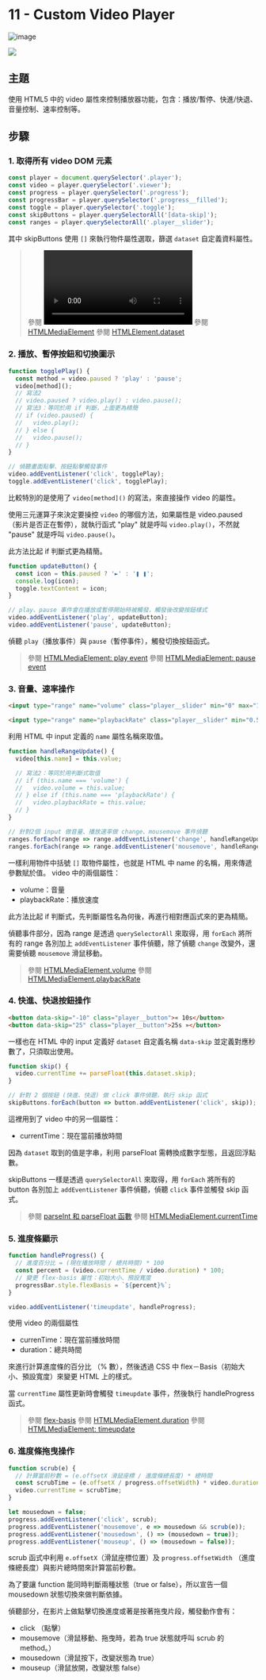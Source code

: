 # 11 - Custom Video Player

![image](https://img.shields.io/badge/JavaScript-exercise-F0DB4F.svg)

![](https://images2.imgbox.com/7e/57/EPwC4Cvl_o.jpg)

## 主題

使用 HTML5 中的 video 屬性來控制播放器功能，包含：播放/暫停、快進/快退、音量控制、速率控制等。

## 步驟

### 1. 取得所有 video DOM 元素

```js
const player = document.querySelector('.player');
const video = player.querySelector('.viewer');
const progress = player.querySelector('.progress');
const progressBar = player.querySelector('.progress__filled');
const toggle = player.querySelector('.toggle');
const skipButtons = player.querySelectorAll('[data-skip]');
const ranges = player.querySelectorAll('.player__slider');
```

其中 skipButtons 使用 `[]` 來執行物件屬性選取，篩選 `dataset` 自定義資料屬性。

> 參閱 [<video>](https://developer.mozilla.org/zh-CN/docs/Web/HTML/Element/video)
> 參閱 [HTMLMediaElement](https://developer.mozilla.org/zh-CN/docs/Web/API/HTMLMediaElement)
> 參閱 [HTMLElement.dataset](https://developer.mozilla.org/zh-TW/docs/Web/API/HTMLElement/dataset)

### 2. 播放、暫停按鈕和切換圖示

```js
function togglePlay() {
  const method = video.paused ? 'play' : 'pause';
  video[method]();
  // 寫法2
  // video.paused ? video.play() : video.pause();
  // 寫法3：等同於用 if 判斷，上面更為精簡
  // if (video.paused) {
  //   video.play();
  // } else {
  //   video.pause();
  // }
}

// 偵聽畫面點擊、按鈕點擊觸發事件
video.addEventListener('click', togglePlay);
toggle.addEventListener('click', togglePlay);
```

比較特別的是使用了 `video[method]()` 的寫法，來直接操作 video 的屬性。

使用三元運算子來決定要操控 `video` 的哪個方法，如果屬性是 video.paused （影片是否正在暫停），就執行函式 "play" 就是呼叫 `video.play()`，不然就 "pause" 就是呼叫 `video.pause()`。

此方法比起 if 判斷式更為精簡。

```js
function updateButton() {
  const icon = this.paused ? '►' : '❚ ❚';
  console.log(icon);
  toggle.textContent = icon;
}

// play、pause 事件會在播放或暫停開始時被觸發，觸發後改變按鈕樣式
video.addEventListener('play', updateButton);
video.addEventListener('pause', updateButton);
```

偵聽 `play`（播放事件）與 `pause`（暫停事件），觸發切換按鈕函式。

> 參閱 [HTMLMediaElement: play event](https://developer.mozilla.org/en-US/docs/Web/API/HTMLMediaElement/play_event)
> 參閱 [HTMLMediaElement: pause event](https://developer.mozilla.org/en-US/docs/Web/API/HTMLMediaElement/pause_event)

### 3. 音量、速率操作

```html
<input type="range" name="volume" class="player__slider" min="0" max="1" step="0.05" value="1" />

<input type="range" name="playbackRate" class="player__slider" min="0.5" max="2" step="0.1" value="1" />
```

利用 HTML 中 input 定義的 `name` 屬性名稱來取值。

```js
function handleRangeUpdate() {
  video[this.name] = this.value;

  // 寫法2：等同於用判斷式取值
  // if (this.name === 'volume') {
  //   video.volume = this.value;
  // } else if (this.name === 'playbackRate') {
  //   video.playbackRate = this.value;
  // }
}

// 針對2個 input 做音量、播放速率做 change、mousemove 事件偵聽
ranges.forEach(range => range.addEventListener('change', handleRangeUpdate));
ranges.forEach(range => range.addEventListener('mousemove', handleRangeUpdate));
```

一樣利用物件中括號 `[]` 取物件屬性，也就是 HTML 中 name 的名稱，用來傳遞參數賦於值。
video 中的兩個屬性：

- volume：音量
- playbackRate：播放速度

此方法比起 if 判斷式，先判斷屬性名為何後，再進行相對應函式來的更為精簡。

偵聽事件部分，因為 range 是透過 `querySelectorAll` 來取得，用 `forEach` 將所有的 range 各別加上 `addEventListener` 事件偵聽，除了偵聽 `change` 改變外，還需要偵聽 `mousemove` 滑鼠移動。

> 參閱 [HTMLMediaElement.volume](https://developer.mozilla.org/zh-CN/docs/Web/API/HTMLMediaElement/volume)
> 參閱 [HTMLMediaElement.playbackRate](https://developer.mozilla.org/zh-CN/docs/Web/API/HTMLMediaElement/playbackRate)

### 4. 快進、快退按鈕操作

```html
<button data-skip="-10" class="player__button">« 10s</button>
<button data-skip="25" class="player__button">25s »</button>
```

一樣也在 HTML 中的 input 定義好 `dataset` 自定義名稱 `data-skip` 並定義對應秒數了，只須取出使用。

```js
function skip() {
  video.currentTime += parseFloat(this.dataset.skip);
}

// 針對 2 個按鈕 (快進、快退) 做 click 事件偵聽，執行 skip 函式
skipButtons.forEach(button => button.addEventListener('click', skip));
```

這裡用到了 video 中的另一個屬性：

- currentTime：現在當前播放時間

因為 `dataset` 取到的值是字串，利用 parseFloat 需轉換成數字型態，且返回浮點數。

skipButtons 一樣是透過 `querySelectorAll` 來取得，用 `forEach` 將所有的 button 各別加上 `addEventListener` 事件偵聽，偵聽 `click` 事件並觸發 skip 函式。

> 參閱 [parseInt 和 parseFloat 函數](https://developer.mozilla.org/zh-TW/docs/Web/JavaScript/Obsolete_Pages/Obsolete_Pages/Obsolete_Pages/%E9%A0%90%E5%85%88%E5%AE%9A%E7%BE%A9%E7%9A%84%E5%87%BD%E6%95%B8/parseInt_%E5%92%8C_parseFloat_%E5%87%BD%E6%95%B8)
> 參閱 [HTMLMediaElement.currentTime](https://developer.mozilla.org/zh-CN/docs/Web/API/HTMLMediaElement/currentTime)

### 5. 進度條顯示

```js
function handleProgress() {
  // 進度百分比 = (現在播放時間 / 總共時間) * 100
  const percent = (video.currentTime / video.duration) * 100;
  // 變更 flex-basis 屬性：初始大小、預設寬度
  progressBar.style.flexBasis = `${percent}%`;
}

video.addEventListener('timeupdate', handleProgress);
```

使用 video 的兩個屬性

- currenTime：現在當前播放時間
- duration：總共時間

來進行計算進度條的百分比 （% 數），然後透過 CSS 中 flex－Basis（初始大小、預設寬度）來變更 HTML 上的樣式。

當 `currentTime` 屬性更新時會觸發 `timeupdate` 事件，然後執行 handleProgress 函式。

> 參閱 [flex-basis](https://developer.mozilla.org/zh-CN/docs/Web/CSS/flex-basis)
> 參閱 [HTMLMediaElement.duration](https://developer.mozilla.org/zh-CN/docs/Web/API/HTMLMediaElement/duration)
> 參閱 [HTMLMediaElement: timeupdate](https://developer.mozilla.org/zh-CN/docs/Web/API/HTMLMediaElement/timeupdate_event)

### 6. 進度條拖曳操作

```js
function scrub(e) {
  // 計算當前秒數 = (e.offsetX 滑鼠座標 / 進度條總長度) * 總時間
  const scrubTime = (e.offsetX / progress.offsetWidth) * video.duration;
  video.currentTime = scrubTime;
}

let mousedown = false;
progress.addEventListener('click', scrub);
progress.addEventListener('mousemove', e => mousedown && scrub(e));
progress.addEventListener('mousedown', () => (mousedown = true));
progress.addEventListener('mouseup', () => (mousedown = false));
```

scrub 函式中利用 `e.offsetX`（滑鼠座標位置）及 `progress.offsetWidth` （進度條總長度）與影片總時間來計算當前秒數。

為了要讓 function 能同時判斷兩種狀態（true or false），所以宣告一個 mousedown 狀態切換來做判斷依據。

偵聽部分，在影片上做點擊切換進度或著是按著拖曳片段，觸發動作會有：

- click （點擊）
- mousemove（滑鼠移動、拖曳時，若為 true 狀態就呼叫 scrub 的 method。）
- mousedown（滑鼠按下，改變狀態為 true）
- mouseup（滑鼠放開，改變狀態 false）

